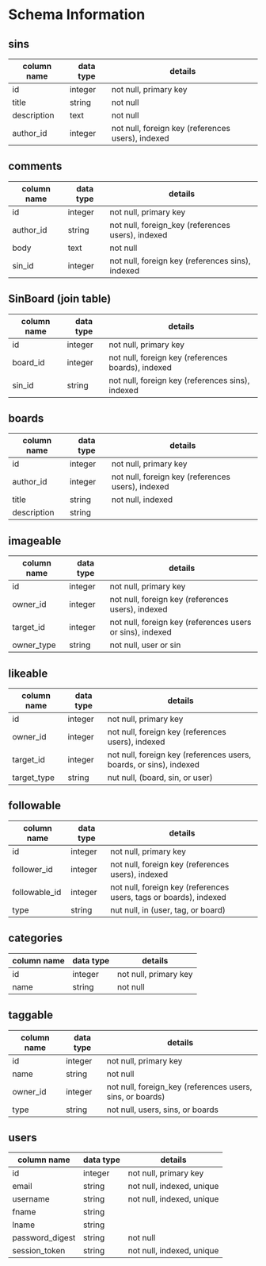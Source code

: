 # Schema Information

## sins
column name | data type | details
------------|-----------|-----------------------
id          | integer   | not null, primary key
title       | string    | not null
description | text      | not null
author_id   | integer   | not null, foreign key (references users), indexed

## comments
column name | data type | details
------------|-----------|-----------------------
id          | integer   | not null, primary key
author_id   | string    | not null, foreign_key (references users), indexed
body        | text      | not null
sin_id      | integer   | not null, foreign key (references sins), indexed

## SinBoard (join table)
column name | data type | details
------------|-----------|-----------------------
id          | integer   | not null, primary key
board_id    | integer   | not null, foreign key (references boards), indexed
sin_id      | string    | not null, foreign key (references sins), indexed

## boards
column name | data type | details
------------|-----------|-----------------------
id          | integer   | not null, primary key
author_id   | integer   | not null, foreign key (references users), indexed
title       | string    | not null, indexed
description | string    |

## imageable
column name | data type | details
------------|-----------|-----------------------
id          | integer   | not null, primary key
owner_id    | integer   | not null, foreign key (references users), indexed
target_id   | integer   | not null, foreign key (references users or sins), indexed
owner_type  | string    | not null, user or sin

## likeable
column name | data type | details
------------|-----------|-----------------------
id          | integer   | not null, primary key
owner_id    | integer   | not null, foreign key (references users), indexed
target_id   | integer   | not null, foreign key (references users, boards, or sins), indexed
target_type | string    | nut null, (board, sin, or user)

## followable
column name | data type | details
------------|-----------|-----------------------
id          | integer   | not null, primary key
follower_id | integer   | not null, foreign key (references users), indexed
followable_id| integer  | not null, foreign key (references users, tags or boards), indexed
type        | string    | nut null, in (user, tag, or board)

## categories
column name | data type | details
------------|-----------|-----------------------
id          | integer   | not null, primary key
name        | string    | not null

## taggable
column name | data type | details
------------|-----------|-----------------------
id          | integer   | not null, primary key
name        | string    | not null
owner_id    | integer   | not null, foreign_key (references users, sins, or boards)
type        | string    | not null, users, sins, or boards

## users
column name     | data type | details
----------------|-----------|-----------------------
id              | integer   | not null, primary key
email           | string    | not null, indexed, unique
username        | string    | not null, indexed, unique
fname           | string    |
lname           | string    |
password_digest | string    | not null
session_token   | string    | not null, indexed, unique
